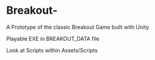 # Breakout-
A Prototype of the classic Breakout Game built with Unity

Playable EXE in BREAKOUT_DATA file

Look at Scripts within Assets/Scripts
